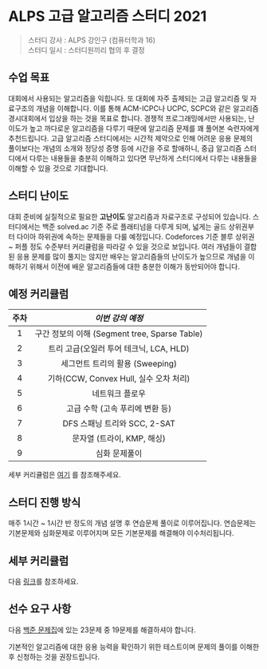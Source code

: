 # ALPS 고급 알고리즘 스터디 2021

> 스터디 강사 : ALPS 강인구 (컴퓨터학과 16)<br>스터디 일시 : 스터디원끼리 협의 후 결정 

## 수업 목표

대회에서 사용되는 알고리즘을 익힙니다. 또 대회에 자주 출제되는 고급 알고리즘 및 자료구조의 개념을 이해합니다. 이를 통해 ACM-ICPC나 UCPC, SCPC와 같은 알고리즘 경시대회에서 입상을 하는 것을 목표로 합니다. 경쟁적 프로그래밍에서만 사용되는, 난이도가 높고 까다로운 알고리즘을 다루기 때문에 알고리즘 문제를 꽤 풀어본 숙련자에게 추천드립니다. 고급 알고리즘 스터디에서는 시간적 제약으로 인해 어려운 응용 문제의 풀이보다는 개념의 소개와 정당성 증명 등에 시간을 주로 할애하니, 중급 알고리즘 스터디에서 다루는 내용들을 충분히 이해하고 있다면 무난하게 스터디에서 다루는 내용들을 이해할 수 있을 것으로 기대합니다.

## 스터디 난이도

대회 준비에 실질적으로 필요한 **고난이도** 알고리즘과 자료구조로 구성되어 있습니다. 스터디에서는 백준 solved.ac 기준 주로 플래티넘을 다루게 되며, 넓게는 골드 상위권부터 다이아 하위권에 속하는 문제들을 다룰 예정입니다. Codeforces 기준 블루 상위권 ~ 퍼플 정도 수준부터 커리큘럼을 따라갈 수 있을 것으로 보입니다. 여러 개념들이 결합된 응용 문제를 많이 풀지는 않지만 배우는 알고리즘들의 난이도가 높으므로 개념을 이해하기 위해서 이전에 배운 알고리즘들에 대한 충분한 이해가 동반되어야 합니다.

## 예정 커리큘럼

| 주차 |                     *이번 강의 예정*                     |
| :--: | :------------------------------------------------------: |
|  1   |       구간 정보의 이해 (Segment tree, Sparse Table)       |
|  2   |           트리 고급(오일러 투어 테크닉, LCA, HLD)       |
|  3   |             세그먼트 트리의 활용 (Sweeping)              |
|  4   |         기하(CCW, Convex Hull, 실수 오차 처리)           |
|  5   |                     네트워크 플로우                      |
|  6   |             고급 수학 (고속 푸리에 변환 등)             |
|  7   |               DFS 스패닝 트리와 SCC, 2-SAT               |
|  8   |                문자열 (트라이, KMP, 해싱)                |
|  9   |                       심화 문제풀이                     |

세부 커리큘럼은 [여기](https://github.com/ALPS-Study/Introduction/blob/master/2021-1R/0x03%20%EA%B3%A0%EA%B8%89%20%EC%95%8C%EA%B3%A0%EB%A6%AC%EC%A6%98%20%EC%8A%A4%ED%84%B0%EB%94%94/advanced_study_2021.md) 를 참조해주세요.

## 스터디 진행 방식
매주 1시간 ~ 1시간 반 정도의 개념 설명 후 연습문제 풀이로 이루어집니다. 연습문제는 기본문제와 심화문제로 이루어지며 모든 기본문제를 해결해야 이수처리됩니다.

## 세부 커리큘럼

다음 [링크](https://github.com/ALPS-Study/Introduction/blob/master/2021-1R/0x03%20%EA%B3%A0%EA%B8%89%20%EC%95%8C%EA%B3%A0%EB%A6%AC%EC%A6%98%20%EC%8A%A4%ED%84%B0%EB%94%94/advanced_study_2021.md)를 참조하세요.

## 선수 요구 사항

다음 [백준 문제집](https://www.acmicpc.net/workbook/view/7060)에 있는 23문제 중 19문제를 해결하셔야 합니다.

기본적인 알고리즘에 대한 응용 능력을 확인하기 위한 테스트이며 문제의 풀이를 이해한 후 신청하는 것을 권장드립니다.


